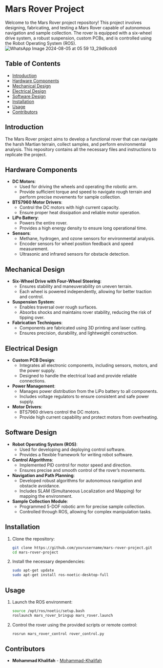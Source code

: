 # Mars Rover Project

Welcome to the Mars Rover project repository! This project involves designing, fabricating, and testing a Mars Rover capable of autonomous navigation and sample collection. The rover is equipped with a six-wheel drive system, a robust suspension, custom PCBs, and is controlled using the Robot Operating System (ROS).
![WhatsApp Image 2024-08-05 at 05 59 13_29d9cdc6](https://github.com/user-attachments/assets/fbd9cfed-e00a-465d-b8f2-a58f09bdd95c)

## Table of Contents
- [Introduction](#introduction)
- [Hardware Components](#hardware-components)
- [Mechanical Design](#mechanical-design)
- [Electrical Design](#electrical-design)
- [Software Design](#software-design)
- [Installation](#installation)
- [Usage](#usage)
- [Contributors](#contributors)

## Introduction
The Mars Rover project aims to develop a functional rover that can navigate the harsh Martian terrain, collect samples, and perform environmental analysis. This repository contains all the necessary files and instructions to replicate the project.

## Hardware Components
- **DC Motors**: 
  - Used for driving the wheels and operating the robotic arm.
  - Provide sufficient torque and speed to navigate rough terrain and perform precise movements for sample collection.
- **BTS7960 Motor Drivers**: 
  - Control the DC motors with high current capacity.
  - Ensure proper heat dissipation and reliable motor operation.
- **LiPo Battery**: 
  - Powers the entire rover.
  - Provides a high energy density to ensure long operational time.
- **Sensors**: 
  - Methane, hydrogen, and ozone sensors for environmental analysis.
  - Encoder sensors for wheel position feedback and speed measurement.
  - Ultrasonic and infrared sensors for obstacle detection.

## Mechanical Design
- **Six-Wheel Drive with Four-Wheel Steering**: 
  - Ensures stability and maneuverability on uneven terrain.
  - Each wheel is powered independently, allowing for better traction and control.
- **Suspension System**: 
  - Enables traversal over rough surfaces.
  - Absorbs shocks and maintains rover stability, reducing the risk of tipping over.
- **Fabrication Techniques**: 
  - Components are fabricated using 3D printing and laser cutting.
  - Ensures precision, durability, and lightweight construction.

## Electrical Design
- **Custom PCB Design**: 
  - Integrates all electronic components, including sensors, motors, and the power supply.
  - Designed to handle the electrical load and provide reliable connections.
- **Power Management**: 
  - Manages power distribution from the LiPo battery to all components.
  - Includes voltage regulators to ensure consistent and safe power supply.
- **Motor Drivers**: 
  - BTS7960 drivers control the DC motors.
  - Provide high current capability and protect motors from overheating.

## Software Design
- **Robot Operating System (ROS)**: 
  - Used for developing and deploying control software.
  - Provides a flexible framework for writing robot software.
- **Control Algorithms**: 
  - Implemented PID control for motor speed and direction.
  - Ensures precise and smooth control of the rover’s movements.
- **Navigation and Path Planning**: 
  - Developed robust algorithms for autonomous navigation and obstacle avoidance.
  - Includes SLAM (Simultaneous Localization and Mapping) for mapping the environment.
- **Sample Collection Module**: 
  - Programmed 5-DOF robotic arm for precise sample collection.
  - Controlled through ROS, allowing for complex manipulation tasks.

## Installation
1. Clone the repository:
   ```bash
   git clone https://github.com/yourusername/mars-rover-project.git
   cd mars-rover-project
   ```
2. Install the necessary dependencies:
   ```bash
   sudo apt-get update
   sudo apt-get install ros-noetic-desktop-full
   ```

## Usage
1. Launch the ROS environment:
   ```bash
   source /opt/ros/noetic/setup.bash
   roslaunch mars_rover_bringup mars_rover.launch
   ```
2. Control the rover using the provided scripts or remote control:
   ```bash
   rosrun mars_rover_control rover_control.py
   ```

## Contributors
- **Mohammad Khalifah** - [Mohammad-Khalifah](https://github.com/Mohammad-Khaliafah)

